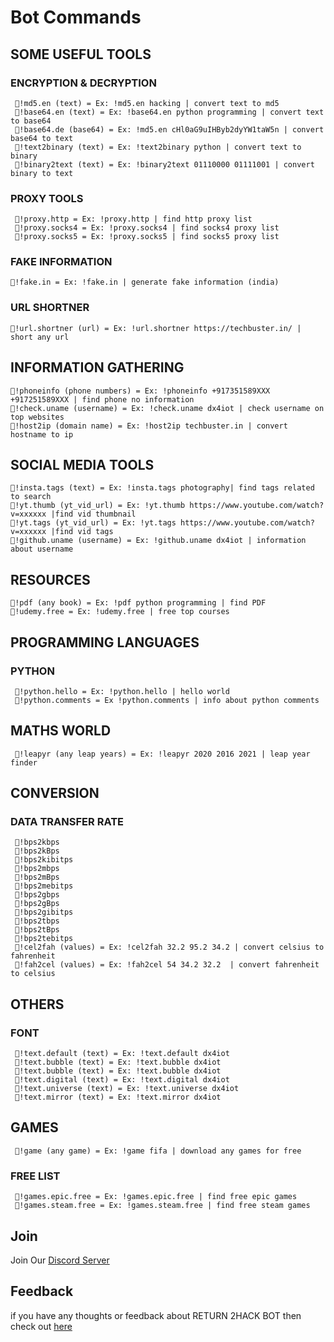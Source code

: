 # Bot Commands

## SOME USEFUL TOOLS
### ENCRYPTION & DECRYPTION
     🚀!md5.en (text) = Ex: !md5.en hacking | convert text to md5
     🚀!base64.en (text) = Ex: !base64.en python programming | convert text to base64
     🚀!base64.de (base64) = Ex: !md5.en cHl0aG9uIHByb2dyYW1taW5n | convert base64 to text
     🚀!text2binary (text) = Ex: !text2binary python | convert text to binary
     🚀!binary2text (text) = Ex: !binary2text 01110000 01111001 | convert binary to text

### PROXY TOOLS
     🚀!proxy.http = Ex: !proxy.http | find http proxy list 
     🚀!proxy.socks4 = Ex: !proxy.socks4 | find socks4 proxy list
     🚀!proxy.socks5 = Ex: !proxy.socks5 | find socks5 proxy list
 
### FAKE INFORMATION
    🚀!fake.in = Ex: !fake.in | generate fake information (india)
        
### URL SHORTNER
    🚀!url.shortner (url) = Ex: !url.shortner https://techbuster.in/ | short any url

## INFORMATION GATHERING 
    🚀!phoneinfo (phone numbers) = Ex: !phoneinfo +917351589XXX +917251589XXX | find phone no information
    🚀!check.uname (username) = Ex: !check.uname dx4iot | check username on top websites
    🚀!host2ip (domain name) = Ex: !host2ip techbuster.in | convert hostname to ip
    
## SOCIAL MEDIA TOOLS
    🚀!insta.tags (text) = Ex: !insta.tags photography| find tags related to search
    🚀!yt.thumb (yt_vid_url) = Ex: !yt.thumb https://www.youtube.com/watch?v=xxxxxx |find vid thumbnail
    🚀!yt.tags (yt_vid_url) = Ex: !yt.tags https://www.youtube.com/watch?v=xxxxxx |find vid tags
    🚀!github.uname (username) = Ex: !github.uname dx4iot | information about username

## RESOURCES
    🚀!pdf (any book) = Ex: !pdf python programming | find PDF 
    🚀!udemy.free = Ex: !udemy.free | free top courses

## PROGRAMMING LANGUAGES
### PYTHON
     🚀!python.hello = Ex: !python.hello | hello world
     🚀!python.comments = Ex !python.comments | info about python comments
     
## MATHS WORLD
     🚀!leapyr (any leap years) = Ex: !leapyr 2020 2016 2021 | leap year finder 

## CONVERSION
### DATA TRANSFER RATE
     🚀!bps2kbps
     🚀!bps2kBps
     🚀!bps2kibitps
     🚀!bps2mbps
     🚀!bps2mBps
     🚀!bps2mebitps
     🚀!bps2gbps
     🚀!bps2gBps
     🚀!bps2gibitps
     🚀!bps2tbps
     🚀!bps2tBps
     🚀!bps2tebitps
     🚀!cel2fah (values) = Ex: !cel2fah 32.2 95.2 34.2 | convert celsius to fahrenheit
     🚀!fah2cel (values) = Ex: !fah2cel 54 34.2 32.2  | convert fahrenheit to celsius     

## OTHERS
### FONT
     🚀!text.default (text) = Ex: !text.default dx4iot
     🚀!text.bubble (text) = Ex: !text.bubble dx4iot
     🚀!text.bubble (text) = Ex: !text.bubble dx4iot
     🚀!text.digital (text) = Ex: !text.digital dx4iot
     🚀!text.universe (text) = Ex: !text.universe dx4iot
     🚀!text.mirror (text) = Ex: !text.mirror dx4iot
     
## GAMES
     🚀!game (any game) = Ex: !game fifa | download any games for free
     
### FREE LIST
     🚀!games.epic.free = Ex: !games.epic.free | find free epic games
     🚀!games.steam.free = Ex: !games.steam.free | find free steam games

## Join
Join Our [Discord Server](https://discord.gg/RdMngVN)

## Feedback
if you have any thoughts or feedback about RETURN 2HACK  BOT then check out [here](https://forms.gle/uhucQ4hwsgYfPWEK8)

